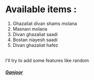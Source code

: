 # Available items : 
1. Ghazaliat divan shams molana <br>
2. Masnavi molana <br>
3. Divan ghazaliat saadi <br>
4. Bostan niayesh saadi <br>
5. Divan ghazaliat hafez <br>
<br>
I'll try to add some features like random

##### [Ganjoor](https://ganjoor.net)
